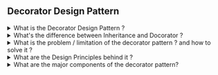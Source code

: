 ## Decorator Design Pattern

<details>
<summary>What is the Decorator Design Pattern ?</summary>
Its used to attach additional responsibilities to an object dynamically without changing the code for the object that is being decorated. It serves as an alternative to inheritance.
</details>

<details>
<summary>What's the difference between Inheritance and Docorator ?</summary>
Both Inheritance and decorator serve the puropse of enhancing the functionality of the base class or the object being decorated but they defer on how they go about achieving the same. This is what causes the difference:
<li>The enhancing of the base class happens statically at compile time in case of inheritance, while in case of Decorating, it happens dynamically at runtime.</li>
<li>In case of Inheritance, the programmer decides what feature is enhanced and how but in case of decorator the user decides how decorating happens. Both ways have their merits and demerits. In Inheritance, the chicken is pretty much cooked by the time compilation finishes, but it does ensure that its always cooked to the chef's liking whether the customer likes it or not doesn't matter but Decorator give this desicion of how the food is cooked to the customer but it assumes that the customer knows how to cook!. All this example means is that, If we know very well that the users of our product want Base class fuctinonality or one of its subclasses, its ok to use inheritace but If there is no clear indication of how a class will be used, then its better to use Decoration.</li>
<li>If we want to get the best of both worlds, i.e., We want to have the flexibiltiy to fixing functionality on the fly and don't want to end up in a situation where we are left with unusuable objects, we need to put certain restrictions on how a object is created / decorated. This can be done by using patterns like builder or factory.</li>
<li></li>
</details>

<details>
<summary>What is the problem / limitation of the decorator pattern ? and how to solve it ?</summary>
The decorator pattern lets user instantiate and decorate classes dynamically. This can easily lead to situations where the objects are
not decorated properly or not in the right order.
For example: Given a string of characters we want the following fuctionalities:</br>
1. Translation, 2. Encription, 3. Compression</br>
So, the desirable end products are like:</br>
1. A translated string,</br>
2. A translated conpressed string,</br>
3. An Encrypted Compressed string,</br>
4. An Encrypted string</br>
But we can also get undesirable results like:
1. A compressed translated string
2. A copressed encrypted translated string, etc.
</br>
How to solve ?</br>
Approach 1:</br>
Use Inheritance: like a Translator, TranslatedCompressor, TranslatedEncryptedCompressor etc,
but that would lead to 2<sup>n</sup> desirable clsses. Here we have to implement 8 classes! Imagine intorducing another feature like encoding: 2<sup>4</sup> = 16 classes! Bad idea!!</br>
Approach 2:</br>
Here we can easily introduce a Factory pattern that makes sure that translation - encryption - compression are always applied in this perticular order. 
</details>

<details>
<summary>What are the Design Principles behind it ?</summary>
<li>Open-And-Closed Principle: Classes should be open for extension but closed for modification.</li>
There are two ways to do this:

1. Decorating
2. Inheritance
</details>

<details>
<summary>What are the major components of the decorator pattern?</summary>
Decorator pattern usually have an Interface that is implemented by multiple decorators and the base objects that will be deorated.
<li>Level 0: We have an interface that is common between the docorators and the base classes that are being decorated.</li>
<li>Level 1: We have a family of base classes that will be decorated by the decorators</li>
<li>Level 2: The first level of decorators. From this level onwards, we can have a herarchy of decorators.</li>
<li>Level 3: Second level of decorators and so on ...</li>
<li>We typically need the base class then we can choose any number of decorator from any level or omit all decorator from one level all together.</li>
```mermaid
classDiagram
namespace Level_0{
    class InputStream
}
    <<Interface>> InputStream
namespace Level_1{
    class FileInputStream
    class StringBufferInputStream
    class ByteArrayInputStream
    class FilterInputStream
}
    <<Abstract>> FilterInputStream
namespace Level_2{
    class PushbackInputStream
    class BufferedInputStream
    class DataInputStream
    class InflatorInputStream
}
    <<Abstract>> InflatorInputStream
namespace Level_3{
    class ZipInputStream
}
    InputStream <|.. FileInputStream
    InputStream <|.. StringBufferInputStream
    InputStream <|.. ByteArrayInputStream
    InputStream <|-- FilterInputStream

    FilterInputStream <|.. PushbackInputStream
    FilterInputStream <|.. BufferedInputStream
    FilterInputStream <|.. DataInputStream
    FilterInputStream <|-- InflatorInputStream

    InflatorInputStream <|.. ZipInputStream
```

</details>

<details>
<summary></summary>
</details>